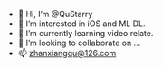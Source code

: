 - 👋 Hi, I’m @QuStarry
- 👀 I’m interested in iOS and ML DL.
- 🌱 I’m currently learning video relate.
- 💞️ I’m looking to collaborate on ...
- 📫 zhanxiangqu@126.com

<!---
QuStarry/QuStarry is a ✨ special ✨ repository because its `README.md` (this file) appears on your GitHub profile.
You can click the Preview link to take a look at your changes.
--->
